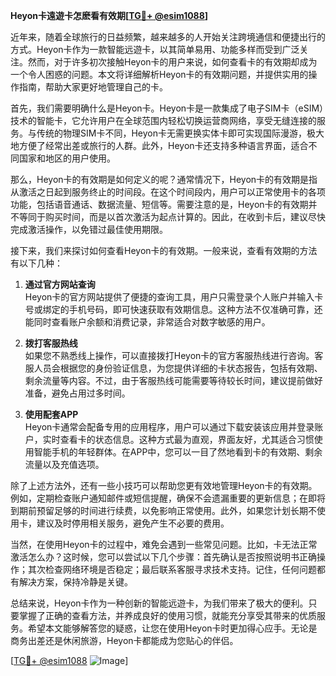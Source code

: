 **Heyon卡遠遊卡怎麽看有效期[[TG💪+ @esim1088](https://t.me/s/esim1088)]**

近年来，随着全球旅行的日益频繁，越来越多的人开始关注跨境通信和便捷出行的方式。Heyon卡作为一款智能远遊卡，以其简单易用、功能多样而受到广泛关注。然而，对于许多初次接触Heyon卡的用户来说，如何查看卡的有效期却成为一个令人困惑的问题。本文将详细解析Heyon卡的有效期问题，并提供实用的操作指南，帮助大家更好地管理自己的卡。

首先，我们需要明确什么是Heyon卡。Heyon卡是一款集成了电子SIM卡（eSIM）技术的智能卡，它允许用户在全球范围内轻松切换运营商网络，享受无缝连接的服务。与传统的物理SIM卡不同，Heyon卡无需更换实体卡即可实现国际漫游，极大地方便了经常出差或旅行的人群。此外，Heyon卡还支持多种语言界面，适合不同国家和地区的用户使用。

那么，Heyon卡的有效期是如何定义的呢？通常情况下，Heyon卡的有效期是指从激活之日起到服务终止的时间段。在这个时间段内，用户可以正常使用卡的各项功能，包括语音通话、数据流量、短信等。需要注意的是，Heyon卡的有效期并不等同于购买时间，而是以首次激活为起点计算的。因此，在收到卡后，建议尽快完成激活操作，以免错过最佳使用期限。

接下来，我们来探讨如何查看Heyon卡的有效期。一般来说，查看有效期的方法有以下几种：

1. **通过官方网站查询**  
   Heyon卡的官方网站提供了便捷的查询工具，用户只需登录个人账户并输入卡号或绑定的手机号码，即可快速获取有效期信息。这种方法不仅准确可靠，还能同时查看账户余额和消费记录，非常适合对数字敏感的用户。

2. **拨打客服热线**  
   如果您不熟悉线上操作，可以直接拨打Heyon卡的官方客服热线进行咨询。客服人员会根据您的身份验证信息，为您提供详细的卡状态报告，包括有效期、剩余流量等内容。不过，由于客服热线可能需要等待较长时间，建议提前做好准备，避免占用过多时间。

3. **使用配套APP**  
   Heyon卡通常会配备专用的应用程序，用户可以通过下载安装该应用并登录账户，实时查看卡的状态信息。这种方式最为直观，界面友好，尤其适合习惯使用智能手机的年轻群体。在APP中，您可以一目了然地看到卡的有效期、剩余流量以及充值选项。

除了上述方法外，还有一些小技巧可以帮助您更有效地管理Heyon卡的有效期。例如，定期检查账户通知邮件或短信提醒，确保不会遗漏重要的更新信息；在即将到期前预留足够的时间进行续费，以免影响正常使用。此外，如果您计划长期不使用卡，建议及时停用相关服务，避免产生不必要的费用。

当然，在使用Heyon卡的过程中，难免会遇到一些常见问题。比如，卡无法正常激活怎么办？这时候，您可以尝试以下几个步骤：首先确认是否按照说明书正确操作；其次检查网络环境是否稳定；最后联系客服寻求技术支持。记住，任何问题都有解决方案，保持冷静是关键。

总结来说，Heyon卡作为一种创新的智能远遊卡，为我们带来了极大的便利。只要掌握了正确的查看方法，并养成良好的使用习惯，就能充分享受其带来的优质服务。希望本文能够解答您的疑惑，让您在使用Heyon卡时更加得心应手。无论是商务出差还是休闲旅游，Heyon卡都能成为您贴心的伴侣。

[[TG💪+ @esim1088](https://t.me/s/esim1088) ![Image](https://i.postimg.cc/4NQfJmqS/Snipaste-2025-05-13-00-14-12.png)]